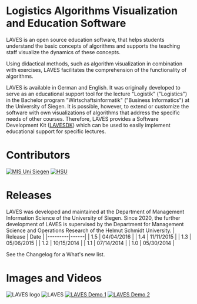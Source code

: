 # Logistics Algorithms Visualization and Education Software

LAVES is an open source education software, that helps students understand the basic concepts of algorithms and supports the teaching staff visualize the dynamics of these concepts.

Using didactical methods, such as algorithm visualization in combination with exercises, LAVES facilitates the comprehension of the functionality of algorithms.

LAVES is available in German and English. It was originally developed to serve as an educational support tool for the lecture "Logistik" ("Logistics") in the Bachelor program "Wirtschaftsinformatik" ("Business Informatics") at the University of Siegen. It is possible, however, to extend or customize the software with own visualizations of algorithms that address the specific needs of other courses. Therefore, LAVES provides a Software Development Kit ([LAVESDK](https://github.com/LavesHSU/Laves-sdk)) which can be used to easily implement educational support for specific lectures.

# Contributors
[![MIS Uni Siegen](https://www.uni-siegen.de/stylesheets/redesign_09/uni_images/uni_logo.svg)](https://www.wiwi.uni-siegen.de/mis/software/laves.html)
[![HSU](https://www.hsu-hh.de/wp-content/themes/hsu/img/hsulogo.png)](https://www.hsu-hh.de/or/)

# Releases

LAVES was developed and maintained at the Department of Management Information Science of the University of Siegen. Since 2020, the further development of LAVES is supervised by the Department for Management Science and Operations Research of the Helmut Schmidt University.
| Release | Date |
|---------|------|
| 1.5 | 04/04/2016 |
| 1.4 | 11/11/2015 |
| 1.3 | 05/06/2015 |
| 1.2 | 10/15/2014 |
| 1.1 | 07/14/2014 |
| 1.0 | 05/30/2014 |

See the Changelog for a What's new list.

# Images and Videos
![LAVES logo](https://www.wiwi.uni-siegen.de/mis/software/logo_small.png)
![LAVES](https://www.wiwi.uni-siegen.de/mis/software/savings-av.png)
[![LAVES Demo 1](https://img.youtube.com/vi/IK1XJlO6qO8/0.jpg)](https://www.youtube.com/watch?v=IK1XJlO6qO8)
[![LAVES Demo 2](https://img.youtube.com/vi/STRwFqc5wPg/0.jpg)](https://www.youtube.com/watch?v=STRwFqc5wPg)